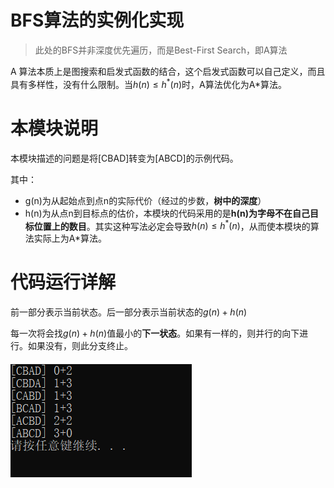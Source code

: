 # BFS算法的实例化实现

> 此处的BFS并非深度优先遍历，而是Best-First Search，即A算法

A 算法本质上是图搜索和启发式函数的结合，这个启发式函数可以自己定义，而且具有多样性，没有什么限制。当$h(n) \le h^*(n)$时，A算法优化为A\*算法。



# 本模块说明

本模块描述的问题是将[CBAD]转变为[ABCD]的示例代码。

其中：

- g(n)为从起始点到点n的实际代价（经过的步数，**树中的深度**）
- h(n)为从点n到目标点的估价，本模块的代码采用的是**h(n)为字母不在自己目标位置上的数目**。其实这种写法必定会导致$h(n) \le h^*(n)$，从而使本模块的算法实际上为A\*算法。



# 代码运行详解

前一部分表示当前状态。后一部分表示当前状态的$g(n) + h(n)$

每一次将会找$g(n) + h(n)$值最小的**下一状态**。如果有一样的，则并行的向下进行。如果没有，则此分支终止。

![image-20201113214822187](https://github.com/ingra14m/AI_summary/blob/main/BFS/README.assets/image-20201113214822187.png?raw=true)
